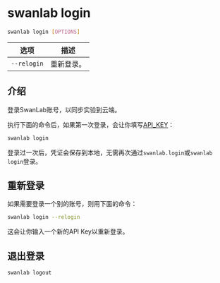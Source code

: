 # swanlab login

``` bash
swanlab login [OPTIONS]
```

| 选项 | 描述 |
| --- | --- |
| `--relogin` | 重新登录。|

## 介绍

登录SwanLab账号，以同步实验到云端。

执行下面的命令后，如果第一次登录，会让你填写[API_KEY](https://swanlab.cn/settings)：

```bash
swanlab login
```

登录过一次后，凭证会保存到本地，无需再次通过`swanlab.login`或`swanlab login`登录。

## 重新登录

如果需要登录一个别的账号，则用下面的命令：

```bash
swanlab login --relogin
```

这会让你输入一个新的API Key以重新登录。

## 退出登录

```bash
swanlab logout
```
